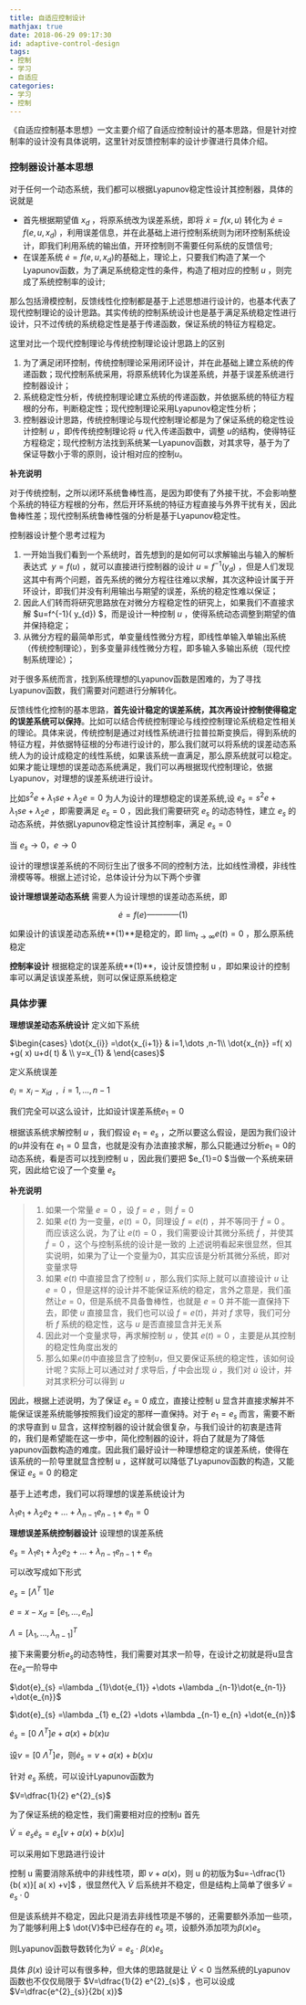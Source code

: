 ```yaml
---
title: 自适应控制设计
mathjax: true
date: 2018-06-29 09:17:30
id: adaptive-control-design
tags:
- 控制
- 学习
- 自适应
categories:
- 学习
- 控制
---
```


《自适应控制基本思想》一文主要介绍了自适应控制设计的基本思路，但是针对控制率的设计没有具体说明，这里针对反馈控制率的设计步骤进行具体介绍。

<!---more--->

### 控制器设计基本思想

对于任何一个动态系统，我们都可以根据Lyapunov稳定性设计其控制器，具体的说就是

- 首先根据期望值 $x_{d}$ ，将原系统改为误差系统，即将 $\dot{x} =f( x,u)$ 转化为 $\dot{e} =f( e,u,x_{d})$ ，利用误差信息，并在此基础上进行控制系统则为闭环控制系统设计，即我们利用系统的输出值，开环控制则不需要任何系统的反馈信号;
- 在误差系统 $\dot{e} =f( e,u,x_{d})$的基础上，理论上，只要我们构造了某一个Lyapunov函数，为了满足系统稳定性的条件，构造了相对应的控制 $u$ ，则完成了系统控制率的设计;

那么包括滑模控制，反馈线性化控制都是基于上述思想进行设计的，也基本代表了现代控制理论的设计思路。其实传统的控制系统设计也是基于满足系统稳定性进行设计，只不过传统的系统稳定性是基于传递函数，保证系统的特征方程稳定。

这里对比一个现代控制理论与传统控制理论设计思路上的区别

1. 为了满足闭环控制，传统控制理论采用闭环设计，并在此基础上建立系统的传递函数；现代控制系统采用，将原系统转化为误差系统，并基于误差系统进行控制器设计；
2. 系统稳定性分析，传统控制理论建立系统的传递函数，并依据系统的特征方程根的分布，判断稳定性；现代控制理论采用Lyapunov稳定性分析；
3. 控制器设计思路，传统控制理论与现代控制理论都是为了保证系统的稳定性设计控制 $u$ ，即传传统控制理论将 $u$ 代入传递函数中，调整 $u$的结构，使得特征方程稳定；现代控制方法找到系统某一Lyapunov函数，对其求导，基于为了保证导数小于零的原则，设计相对应的控制$u$。

**补充说明**

对于传统控制，之所以闭环系统鲁棒性高，是因为即使有了外接干扰，不会影响整个系统的特征方程根的分布，然后开环系统的特征方程直接与外界干扰有关，因此鲁棒性差；现代控制系统鲁棒性强的分析是基于Lyapunov稳定性。

控制器设计整个思考过程为

1. 一开始当我们看到一个系统时，首先想到的是如何可以求解输出与输入的解析表达式 $\ y=f( u)$ ，就可以直接进行控制器的设计 $u=f^{-1}( y_{d})$ ，但是人们发现这其中有两个问题，首先系统的微分方程往往难以求解，其次这种设计属于开环设计，即我们并没有利用输出与期望的误差，系统的稳定性难以保证；
2. 因此人们转而将研究思路放在对微分方程稳定性的研究上，如果我们不直接求解 $u=f^{-1}( y_{d}) $，而是设计一种控制 $u$ ，使得系统动态调整到期望的值并保持稳定；
3. 从微分方程的最简单形式，单变量线性微分方程，即线性单输入单输出系统（传统控制理论），到多变量非线性微分方程，即多输入多输出系统（现代控制系统理论）；

对于很多系统而言，找到系统理想的Lyapunov函数是困难的，为了寻找Lyapunov函数，我们需要对问题进行分解转化。 

反馈线性化控制的基本思路，**首先设计稳定的误差系统，其次再设计控制使得稳定的误差系统可以保持**。比如可以结合传统控制理论与线控控制理论系统稳定性相关的理论。具体来说，传统控制是通过对线性系统进行拉普拉斯变换后，得到系统的特征方程，并依据特征根的分布进行设计的，那么我们就可以将系统的误差动态系统人为的设计成稳定的线性系统，如果该系统一直满足，那么原系统就可以稳定。如果才能让理想的误差动态系统满足，我们可以再根据现代控制理论，依据Lyapunov，对理想的误差系统进行设计。

比如$s^{2} e+\lambda _{1} se+\lambda _{2} e=0$ 为人为设计的理想稳定的误差系统,设 $e_{s} =s^{2} e+\lambda _{1} se+\lambda _{2} e$ ，即需要满足 $e_{s} =0$ ，因此我们需要研究 $e_{s}$ 的动态特性，建立 $e_{s}$ 的动态系统，并依据Lyapunov稳定性设计其控制率，满足 $e_{s} =0$ 

当 $e_{s}\rightarrow 0，e\rightarrow 0$

设计的理想误差系统的不同衍生出了很多不同的控制方法，比如线性滑模，非线性滑模等等。根据上述讨论，总体设计分为以下两个步骤

**设计理想误差动态系统** 
需要人为设计理想的误差动态系统，即

$$\dot{e} =f( e) ————(1)$$

如果设计的该误差动态系统**(1)**是稳定的，即 $\lim _{t\rightarrow \infty } e( t) =0$ ，那么原系统稳定

**控制率设计** 
根据稳定的误差系统**(1)**，设计反馈控制 u ，即如果设计的控制率可以满足该误差系统，则可以保证原系统稳定

### 具体步骤

**理想误差动态系统设计** 
定义如下系统

$\begin{cases} \dot{x_{i}} =\dot{x_{i+1}} & i=1,\dots ,n-1\\ \dot{x_{n}} =f( x) +g( x) u+d( t) & \\ y=x_{1} &  \end{cases}$

定义系统误差

$e_{i} =x_{i} -x_{id} \ \ ,\ \ i=1,\dots ,n-1$

我们完全可以这么设计，比如设计误差系统$e_{1}=0$

根据该系统求解控制 $u$ ，我们假设 $e_{1} =e_{s}$ ，之所以要这么假设，是因为我们设计的$u$并没有在 $e_{1}=0$ 显含，也就是没有办法直接求解，那么只能通过分析$e_{1}=0$的动态系统，看是否可以找到控制 u ，因此我们要把 $e_{1}=0 $当做一个系统来研究，因此给它设了一个变量 $e_{s}$

**补充说明**

> 1. 如果一个常量 $e=0$ ，设 $f=e$ ，则 $\dot{f} =0$
> 2. 如果 $e( t)$ 为一变量，$e( t) =0$，同理设 $f=e( t)$ ，并不等同于 $\dot{f} =0$ 。而应该这么说，为了让 $e( t) =0$ ，我们需要设计其微分系统 $\dot{f}$ ，并使其 $\dot{f} =0$ ，这个与控制系统的设计是一致的 
>    上述说明看起来很显然，但其实说明，如果为了让一个变量为0，其实应该是分析其微分系统，即对变量求导
> 3. 如果 $e( t)$ 中直接显含了控制 $u$ ，那么我们实际上就可以直接设计 $u$ 让 $e=0$ ，但是这样的设计并不能保证系统的稳定，言外之意是，我们虽然让$e=0$，但是系统不具备鲁棒性，也就是 $e=0$ 并不能一直保持下去，即使 $u$ 直接显含，我们也可以设 $f=e( t)$，并对 $f$ 求导，我们可分析 $f$ 系统的稳定性，这与 $u$ 是否直接显含并无关系
> 4. 因此对一个变量求导，再求解控制 $u$ ，使其 $e( t) =0$ ，主要是从其控制的稳定性角度出发的
> 5. 那么如果$e( t)$中直接显含了控制$u$，但又要保证系统的稳定性，该如何设计呢？实际上可以通过对 $f$ 求导后，$\dot{f}$ 中会出现 $\dot{u}$ ，我们对 $\dot{u}$ 设计，并对其求积分可以得到 $u$

因此，根据上述说明，为了保证 $e_{s}=0$ 成立，直接让控制 u 显含并直接求解并不能保证误差系统能够按照我们设定的那样一直保持。对于 $e_{1} =e_{s}$ 而言，需要不断的求导直到 u 显含，这样控制器的设计就会很复杂，与我们设计的初衷是违背的，我们是希望能在这一步中，简化控制器的设计，将白了就是为了降低yapunov函数构造的难度。因此我们最好设计一种理想稳定的误差系统，使得在该系统的一阶导里就显含控制 u ，这样就可以降低了Lyapunov函数的构造，又能保证 $e_{s}=0$ 的稳定

基于上述考虑，我们可以将理想的误差系统设计为

$\lambda _{1} e_{1} +\lambda _{2} e_{2} +\dots +\lambda _{n-1} e_{n-1} +e_{n} =0$

**理想误差系统控制器设计** 
设理想的误差系统

$e_{s} =\lambda _{1} e_{1} +\lambda _{2} e_{2} +\dots +\lambda _{n-1} e_{n-1} +e_{n}$

可以改写成如下形式

$e_{s} =\left[ \Lambda ^{T} \ 1\right] e$

$e=x-x_{d} =[ e_{1} ,\dots ,e_{n}]$ 

$\Lambda =[ \lambda _{1} ,\dots ,\lambda _{n-1}]^{T}$

接下来需要分析$e_{s}$的动态特性，我们需要对其求一阶导，在设计之初就是将u显含在$e_{s}$一阶导中

$\dot{e}_{s} =\lambda _{1}\dot{e_{1}} +\dots +\lambda _{n-1}\dot{e_{n-1}} +\dot{e_{n}}$

$\dot{e}_{s} =\lambda _{1} e_{2} +\dots +\lambda _{n-1} e_{n} +\dot{e_{n}}$

$\dot{e}_{s} =\left[ 0\ \Lambda ^{T}\right] e+a( x) +b( x) u$

设$v=\left[ 0\ \Lambda ^{T}\right] e$，则$\dot{e}_{s} =v+a( x) +b( x) u$

针对 ${e}_{s}$ 系统，可以设计Lyapunov函数为

$V=\dfrac{1}{2} e^{2}_{s}$

为了保证系统的稳定性，我们需要相对应的控制u 
首先

$\dot{V} =e_{s}\dot{e}_{s} =e_{s}[ v+a( x) +b( x) u]$

可以采用如下思路进行设计

控制 u 需要消除系统中的非线性项，即 $v+a( x)$，则 u 的初版为$u=-\dfrac{1}{b( x)}[ a( x) +v]$ ，很显然代入 $\dot{V}$ 后系统并不稳定，但是结构上简单了很多$\dot{V} =e_{s} \cdot 0$

但是该系统并不稳定，因此只是消去非线性项是不够的，还需要额外添加一些项，为了能够利用上$ \dot{V}$中已经存在的 $e_{s}$ 项，设额外添加项为$\beta ( x) e_{s}$

则Lyapunov函数导数转化为$\dot{V} =e_{s} \cdot \beta ( x) e_{s}$

具体 $\beta ( x)$ 设计可以有很多种，但大体的思路就是让 $\dot{V}<0$
当然系统的Lyapunov函数也不仅仅局限于 $V=\dfrac{1}{2} e^{2}_{s}$ ，也可以设成 $V=\dfrac{e^{2}_{s}}{2b( x)}$